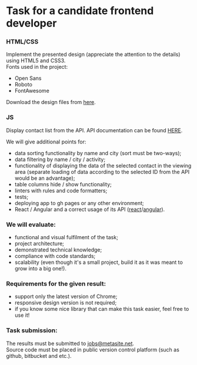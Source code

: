 # Task for a candidate frontend developer

### HTML/CSS

Implement the presented design (appreciate the attention to the details) using HTML5 and CSS3.  
Fonts used in the project:

- Open Sans
- Roboto
- FontAwesome

Download the design files from [here](https://github.com/Metasiteorg/frontend-task/tree/main/design).

### JS

Display contact list from the API.
API documentation can be found [HERE](https://frontend-task-api.metasite.lt/docs/).

We will give additional points for:

- data sorting functionality by name and city (sort must be two-ways);
- data filtering by name / city / activity;
- functionality of displaying the data of the selected contact in the viewing area (separate loading of data according to the selected ID from the API would be an advantage);
- table columns hide / show functionality;
- linters with rules and code formatters;
- tests;
- deploying app to gh pages or any other environment;
- React / Angular and a correct usage of its API ([react](https://reactjs.org/docs/react-api.html)/[angular](https://angular.io/api)).

### We will evaluate:

- functional and visual fulfilment of the task;
- project architecture;
- demonstrated technical knowledge;
- compliance with code standards;
- scalability (even though it's a small project, build it as it was meant to grow into a big one!).

### Requirements for the given result:

- support only the latest version of Chrome;
- responsive design version is not required;
- if you know some nice library that can make this task easier, feel free to use it!

### Task submission:

The results must be submitted to jobs@metasite.net.  
Source code must be placed in public version control platform (such as github, bitbucket and etc.).
